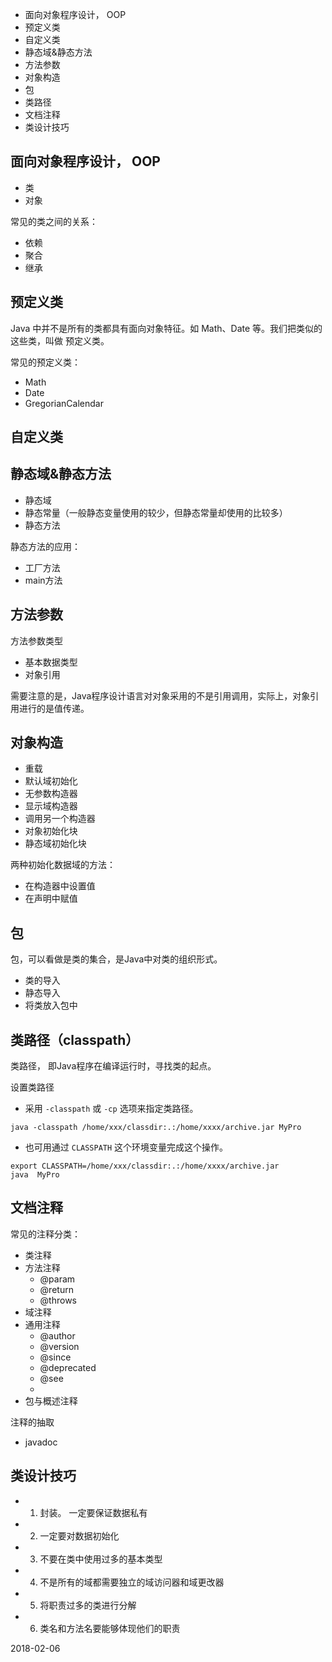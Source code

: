 
- 面向对象程序设计， OOP
- 预定义类
- 自定义类
- 静态域&静态方法
- 方法参数
- 对象构造
- 包
- 类路径
- 文档注释
- 类设计技巧

## 面向对象程序设计， OOP

- 类
- 对象

常见的类之间的关系：
- 依赖
- 聚合
- 继承

## 预定义类

Java 中并不是所有的类都具有面向对象特征。如 Math、Date 等。我们把类似的这些类，叫做 预定义类。

常见的预定义类：
- Math
- Date
- GregorianCalendar

## 自定义类

## 静态域&静态方法
- 静态域
- 静态常量（一般静态变量使用的较少，但静态常量却使用的比较多）
- 静态方法

静态方法的应用：
- 工厂方法
- main方法

## 方法参数

方法参数类型
- 基本数据类型
- 对象引用

需要注意的是，Java程序设计语言对对象采用的不是引用调用，实际上，对象引用进行的是值传递。


## 对象构造
- 重载
- 默认域初始化
- 无参数构造器
- 显示域构造器
- 调用另一个构造器
- 对象初始化块
- 静态域初始化块

两种初始化数据域的方法：
- 在构造器中设置值
- 在声明中赋值

## 包

包，可以看做是类的集合，是Java中对类的组织形式。

- 类的导入
- 静态导入
- 将类放入包中

## 类路径（classpath）

类路径， 即Java程序在编译运行时，寻找类的起点。

设置类路径
- 采用 `-classpath` 或 `-cp` 选项来指定类路径。
```
java -classpath /home/xxx/classdir:.:/home/xxxx/archive.jar MyPro
```

- 也可用通过 `CLASSPATH` 这个环境变量完成这个操作。
```
export CLASSPATH=/home/xxx/classdir:.:/home/xxxx/archive.jar
java  MyPro
```

## 文档注释

常见的注释分类：
- 类注释
- 方法注释
  - @param
  - @return
  - @throws
- 域注释
- 通用注释
  - @author
  - @version
  - @since
  - @deprecated
  - @see
  -
- 包与概述注释

注释的抽取
- javadoc

## 类设计技巧

- 1. 封装。 一定要保证数据私有
- 2. 一定要对数据初始化
- 3. 不要在类中使用过多的基本类型
- 4. 不是所有的域都需要独立的域访问器和域更改器
- 5. 将职责过多的类进行分解
- 6. 类名和方法名要能够体现他们的职责


2018-02-06
